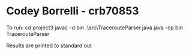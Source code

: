 # Codey Borrelli - crb70853

To run:
cd project3
javac -d bin .\src\TracerouteParser.java
java -cp bin TracerouteParser

Results are printed to standard out